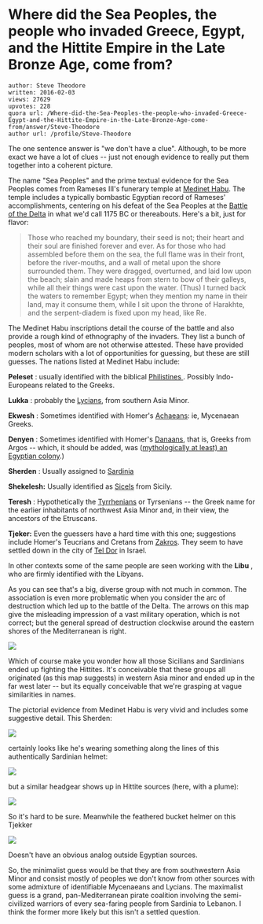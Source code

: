 # Where did the Sea Peoples, the people who invaded Greece, Egypt, and the Hittite Empire in the Late Bronze Age, come from?

	author: Steve Theodore
	written: 2016-02-03
	views: 27629
	upvotes: 228
	quora url: /Where-did-the-Sea-Peoples-the-people-who-invaded-Greece-Egypt-and-the-Hittite-Empire-in-the-Late-Bronze-Age-come-from/answer/Steve-Theodore
	author url: /profile/Steve-Theodore


The one sentence answer is "we don't have a clue". Although, to be more exact we have a lot of clues -- just not enough evidence to really put them together into a coherent picture. 

The name "Sea Peoples" and the prime textual evidence for the Sea Peoples comes from Rameses III's funerary temple at [Medinet Habu](https://en.wikipedia.org/wiki/Medinet_Habu_(temple)). The temple includes a typically bombastic Egyptian record of Rameses' accomplishments, centering on his defeat of the Sea Peoples at the [Battle of the Delta](https://en.wikipedia.org/wiki/Battle_of_the_Delta) in what we'd call 1175 BC or thereabouts. Here's a bit, just for flavor:

>  Those who reached my boundary, their seed is not; their heart and their soul are finished forever and ever. As for those who had assembled before them on the sea, the full flame was in their front, before the river-mouths, and a wall of metal upon the shore surrounded them. They were dragged, overturned, and laid low upon the beach; slain and made heaps from stern to bow of their galleys, while all their things were cast upon the water. (Thus) I turned back the waters to remember Egypt; when they mention my name in their land, may it consume them, while I sit upon the throne of Harakhte, and the serpent-diadem is fixed upon my head, like Re.




The Medinet Habu inscriptions detail the course of the battle and also provide a rough kind of ethnography of the invaders. They list a bunch of peoples, most of whom are not otherwise attested. These have provided modern scholars with a lot of opportunities for guessing, but these are still guesses. The nations listed at Medinet Habu include:

__Peleset__ : usually identified with the biblical [Philistines ](http://www.britannica.com/topic/Philistine-people). Possibly Indo-Europeans related to the Greeks.

__Lukka__ : probably the [ Lycians](http://www.lycianturkey.com/lycian_history.htm), from southern Asia Minor.

__Ekwesh__ : Sometimes identified with Homer's [Achaeans](https://en.wikipedia.org/wiki/Achaeans_(Homer)): ie, Mycenaean Greeks.

__Denyen__ : Sometimes identified with Homer's [Danaans](http://encyclopedia2.thefreedictionary.com/Danaans), that is, Greeks from Argos -- which, it should be added, was ([mythologically at least) an Egyptian colony](https://en.wikipedia.org/wiki/Danaus).) 

__Sherden__ : Usually assigned to [Sardinia](https://en.wikipedia.org/wiki/Sardinia#Nuragic_civilization) 

__Shekelesh:__ Usually identified as [Sicels](https://en.wikipedia.org/wiki/Sicels) from Sicily.

__Teresh__ : Hypothetically the [Tyrrhenians](https://en.wikipedia.org/wiki/Tyrrhenians) or Tyrsenians -- the Greek name for the earlier inhabitants of northwest Asia Minor and, in their view, the ancestors of the Etruscans.

__Tjeker:__  Even the guessers have a hard time with this one; suggestions include Homer's Teucrians and Cretans from [Zakros](https://en.wikipedia.org/wiki/Zakros). They seem to have settled down in the city of [Tel Dor](https://en.wikipedia.org/wiki/Tel_Dor) in Israel.

In other contexts some of the same people are seen working with the __Libu__ , who are firmly identified with the Libyans.



As you can see that's a big, diverse group with not much in common. The association is even more problematic when you consider the arc of destruction which led up to the battle of the Delta. The arrows on this map give the misleading impression of a vast military operation, which is not correct; but the general spread of destruction clockwise around the eastern shores of the Mediterranean is right.

![](https://qph.fs.quoracdn.net/main-qimg-d2959d5bccb24250b6418d91efbe5dbf-c)

Which of course make you wonder how all those Sicilians and Sardinians ended up fighting the Hittites. It's conceivable that these groups all originated (as this map suggests) in western Asia minor and ended up in the far west later -- but its equally conceivable that we're grasping at vague similarities in names. 

 The pictorial evidence from Medinet Habu is very vivid and includes some suggestive detail. This Sherden:




![](https://qph.fs.quoracdn.net/main-qimg-4054236900166bed9140671c9b24d6c1)

certainly looks like he's wearing something along the lines of this authentically Sardinian helmet:

![](https://qph.fs.quoracdn.net/main-qimg-88dbf9e26fbc646c14f01d12d38001e7-c)

 but a similar headgear shows up in Hittite sources (here, with a plume):

![](https://qph.fs.quoracdn.net/main-qimg-0e5a1083430e7b371b8dfae18b7c3270-c)

So it's hard to be sure. Meanwhile the feathered bucket helmer on this Tjekker



![](https://qph.fs.quoracdn.net/main-qimg-eb94e058c027afcaa958eee6493cacf7-c)

Doesn't have an obvious analog outside Egyptian sources. 



So, the minimalist guess would be that they are from southwestern Asia Minor and consist mostly of peoples we don't know from other sources with some admixture of identifiable Mycenaeans and Lycians. The maximalist guess is a grand, pan-Mediterranean pirate coalition involving the semi-civilized warriors of every sea-faring people from Sardinia to Lebanon. I think the former more likely but this isn't a settled question.

 

